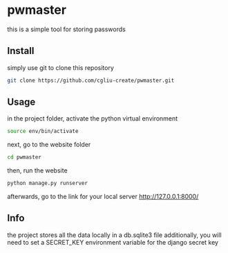 # pwmaster
this is a simple tool for storing passwords

## Install
simply use git to clone this repository
```bash
git clone https://github.com/cgliu-create/pwmaster.git
```
## Usage
in the project folder, activate the python virtual environment
```bash
source env/bin/activate
```
next, go to the website folder 
```bash
cd pwmaster
```
then, run the website
```bash
python manage.py runserver
```
afterwards, go to the link for your local server
http://127.0.0.1:8000/

## Info
the project stores all the data locally in a db.sqlite3 file
additionally, you will need to set a SECRET_KEY environment variable
for the django secret key
